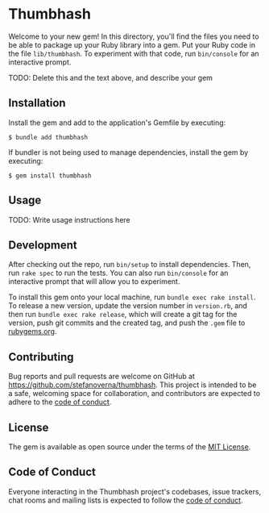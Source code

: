 # Thumbhash

Welcome to your new gem! In this directory, you'll find the files you need to be able to package up your Ruby library into a gem. Put your Ruby code in the file `lib/thumbhash`. To experiment with that code, run `bin/console` for an interactive prompt.

TODO: Delete this and the text above, and describe your gem

## Installation

Install the gem and add to the application's Gemfile by executing:

    $ bundle add thumbhash

If bundler is not being used to manage dependencies, install the gem by executing:

    $ gem install thumbhash

## Usage

TODO: Write usage instructions here

## Development

After checking out the repo, run `bin/setup` to install dependencies. Then, run `rake spec` to run the tests. You can also run `bin/console` for an interactive prompt that will allow you to experiment.

To install this gem onto your local machine, run `bundle exec rake install`. To release a new version, update the version number in `version.rb`, and then run `bundle exec rake release`, which will create a git tag for the version, push git commits and the created tag, and push the `.gem` file to [rubygems.org](https://rubygems.org).

## Contributing

Bug reports and pull requests are welcome on GitHub at https://github.com/stefanoverna/thumbhash. This project is intended to be a safe, welcoming space for collaboration, and contributors are expected to adhere to the [code of conduct](https://github.com/stefanoverna/thumbhash/blob/master/CODE_OF_CONDUCT.md).

## License

The gem is available as open source under the terms of the [MIT License](https://opensource.org/licenses/MIT).

## Code of Conduct

Everyone interacting in the Thumbhash project's codebases, issue trackers, chat rooms and mailing lists is expected to follow the [code of conduct](https://github.com/stefanoverna/thumbhash/blob/master/CODE_OF_CONDUCT.md).
